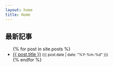 ```yaml
---
layout: home
title: Home
---
```


## 最新記事

<ul>
{% for post in site.posts %}
  <li><a href="{{ post.url | relative_url }}">{{ post.title }}</a> <small>({{ post.date | date: "%Y-%m-%d" }})</small></li>
{% endfor %}
</ul>
